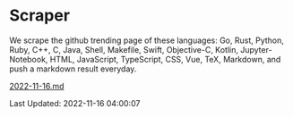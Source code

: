 # Scraper

We scrape the github trending page of these languages: Go, Rust, Python, Ruby, C++, C, Java, Shell, Makefile, Swift, Objective-C, Kotlin, Jupyter-Notebook, HTML, JavaScript, TypeScript, CSS, Vue, TeX, Markdown, and push a markdown result everyday.

[2022-11-16.md](https://github.com/yangwenmai/github-trending-backup/blob/master/2022-11-16.md)

Last Updated: 2022-11-16 04:00:07